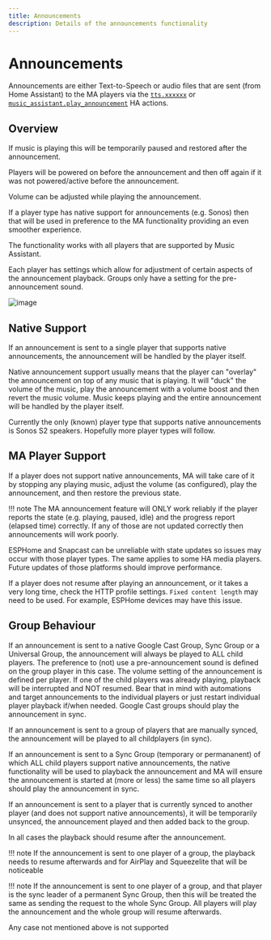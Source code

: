 ```yaml
---
title: Announcements
description: Details of the announcements functionality
---
```


# Announcements

Announcements are either Text-to-Speech or audio files that are sent (from Home Assistant) to the MA players via the [`tts.xxxxxx`](https://www.home-assistant.io/integrations/tts/) or [`music_assistant.play_announcement`](../faq/massannounce.md) HA actions.

## Overview

If music is playing this will be temporarily paused and restored after the announcement.

Players will be powered on before the announcement and then off again if it was not powered/active before the announcement.

Volume can be adjusted while playing the announcement.

If a player type has native support for announcements (e.g. Sonos) then that will be used in preference to the MA functionality providing an even smoother experience.

The functionality works with all players that are supported by Music Assistant.

Each player has settings which allow for adjustment of certain aspects of the announcement playback. Groups only have a setting for the pre-announcement sound.

![image](../assets/screenshots/announcement-settings.png)

## Native Support

If an announcement is sent to a single player that supports native announcements, the announcement will be handled by the player itself.

Native announcement support usually means that the player can "overlay" the announcement on top of any music that is playing. It will "duck" the volume of the music, play the announcement with a volume boost and then revert the music volume. Music keeps playing and the entire announcement will be handled by the player itself.

Currently the only (known) player type that supports native announcements is Sonos S2 speakers. Hopefully more player types will follow.

## MA Player Support

If a player does not support native announcements, MA will take care of it by stopping any playing music, adjust the volume (as configured), play the announcement, and then restore the previous state.

!!! note
    The MA announcement feature will ONLY work reliably if the player reports the state (e.g. playing, paused, idle) and the progress report (elapsed time) correctly. If any of those are not updated correctly then announcements will work poorly.

ESPHome and Snapcast can be unreliable with state updates so issues may occur with those player types. The same applies to some HA media players. Future updates of those platforms should improve performance.

If a player does not resume after playing an announcement, or it takes a very long time, check the HTTP profile settings. `Fixed content length` may need to be used. For example, ESPHome devices may have this issue.

## Group Behaviour

If an announcement is sent to a native Google Cast Group, Sync Group or a Universal Group, the announcement will always be played to ALL child players. The preference to (not) use a pre-announcement sound is defined on the group player in this case. The volume setting of the announcement is defined per player. If one of the child players was already playing, playback will be interrupted and NOT resumed. Bear that in mind with automations and target announcements to the individual players or just restart individual player playback if/when needed. Google Cast groups should play the announcement in sync.

If an announcement is sent to a group of players that are manually synced, the announcement will be played to all childplayers (in sync).

If an announcement is sent to a Sync Group (temporary or permananent) of which ALL child players support native announcements, the native functionality will be used to playback the announcement and MA will ensure the announcement is started at (more or less) the same time so all players should play the announcement in sync.

If an announcement is sent to a player that is currently synced to another player (and does not support native announcements), it will be temporarily unsynced, the announcement played and then added back to the group.

In all cases the playback should resume after the announcement.

!!! note
    If the announcement is sent to one player of a group, the playback needs to resume afterwards and for AirPlay and Squeezelite that will be noticeable

!!! note
    If the announcement is sent to one player of a group, and that player is the sync leader of a permanent Sync Group, then this will be treated the same as sending the request to the whole Sync Group. All players will play the announcement and the whole group will resume afterwards.

Any case not mentioned above is not supported
